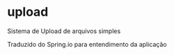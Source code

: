 # upload
Sistema de Upload de arquivos simples

Traduzido do Spring.io para entendimento da aplicação


